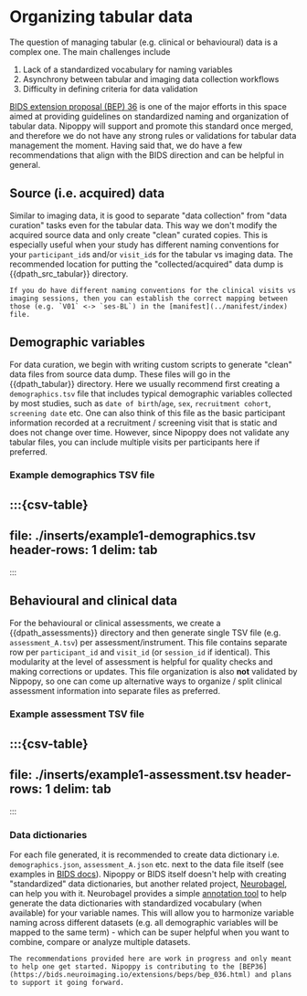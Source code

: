 # Organizing tabular data

The question of managing tabular (e.g. clinical or behavioural) data is a complex one. The main challenges include
1. Lack of a standardized vocabulary for naming variables
2. Asynchrony between tabular and imaging data collection workflows
3. Difficulty in defining criteria for data validation

[BIDS extension proposal (BEP) 36](https://bids.neuroimaging.io/extensions/beps/bep_036.html) is one of the major efforts in this space aimed at providing guidelines on standardized naming and organization of tabular data. Nipoppy will support and promote this standard once merged, and therefore we do not have any strong rules or validations for tabular data management the moment. Having said that, we do have a few recommendations that align with the BIDS direction and can be helpful in general.

## Source (i.e. acquired) data
Similar to imaging data, it is good to separate "data collection" from "data curation" tasks even for the tabular data. This way we don't modify the acquired source data and only create "clean" curated copies. This is especially useful when your study has different naming conventions for your `participant_id`s and/or `visit_id`s for the tabular vs imaging data. The recommended location for putting the "collected/acquired" data dump is {{dpath_src_tabular}} directory.

```{note}
If you do have different naming conventions for the clinical visits vs imaging sessions, then you can establish the correct mapping between those (e.g. `V01` <-> `ses-BL`) in the [manifest](../manifest/index) file.
```

## Demographic variables
For data curation, we begin with writing custom scripts to generate "clean" data files from source data dump. These files will go in the {{dpath_tabular}} directory. Here we usually recommend first creating a `demographics.tsv` file that includes typical demographic variables collected by most studies, such as `date of birth`/`age`, `sex`, `recruitment cohort`, `screening date` etc. One can also think of this file as the basic participant information recorded at a recruitment / screening visit that is static and does not change over time. However, since Nipoppy does not validate any tabular files, you can include multiple visits per participants here if preferred.

### Example demographics TSV file

:::{csv-table}
---
file: ./inserts/example1-demographics.tsv
header-rows: 1
delim: tab
---
:::

## Behavioural and clinical data
For the behavioural or clinical assessments, we create a {{dpath_assessments}} directory and then generate single TSV file (e.g. `assessment_A.tsv`) per assessment/instrument. This file contains separate row per `participant_id` and `visit_id` (or `session_id` if identical). This modularity at the level of assessment is helpful for quality checks and making corrections or updates. This file organization is also **not** validated by Nippopy, so one can come up alternative ways to organize / split clinical assessment information into separate files as preferred.

### Example assessment TSV file

:::{csv-table}
---
file: ./inserts/example1-assessment.tsv
header-rows: 1
delim: tab
---
:::

### Data dictionaries
For each file generated, it is recommended to create data dictionary i.e. `demographics.json`, `assessment_A.json` etc. next to the data file itself (see examples in [BIDS docs](https://bids.neuroimaging.io/getting_started/folders_and_files/metadata/json.html)). Nipoppy or BIDS itself doesn't help with creating "standardized" data dictionaries, but another related project, [Neurobagel](https://neurobagel.org), can help you with it. Neurobagel provides a simple [annotation tool](https://annotate.neurobagel.org) to help generate the data dictionaries with standardized vocabulary (when available) for your variable names. This will allow you to harmonize variable naming across different datasets (e.g. all demographic variables will be mapped to the same term) - which can be super helpful when you want to combine, compare or analyze multiple datasets.


```{note}
The recommendations provided here are work in progress and only meant to help one get started. Nipoppy is contributing to the [BEP36](https://bids.neuroimaging.io/extensions/beps/bep_036.html) and plans to support it going forward.
```
